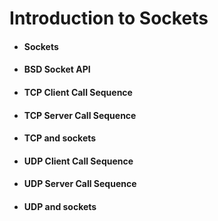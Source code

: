 # I**ntroduction to Sockets**

* #### **Sockets**
* #### **BSD Socket API**
* #### **TCP Client Call Sequence**
* #### **TCP Server Call Sequence**
* #### **TCP and sockets**
* #### **UDP Client Call Sequence**
* #### **UDP Server Call Sequence**
* #### **UDP and sockets**

### 



